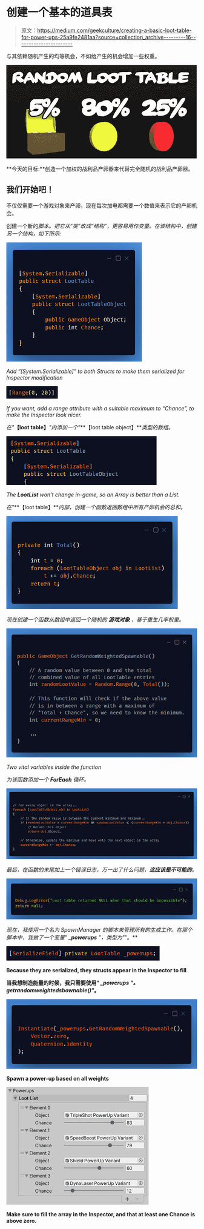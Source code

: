 # 创建一个基本的道具表

> 原文：<https://medium.com/geekculture/creating-a-basic-loot-table-for-power-ups-25a9fe2481aa?source=collection_archive---------16----------------------->

与其依赖随机产生的均等机会，不如给产生的机会增加一些权重。

![](img/476e3cbc3c346259f1410482bb232de9.png)

**今天的目标:**创造一个加权的战利品产卵器来代替完全随机的战利品产卵器。

## 我们开始吧！

不仅仅需要一个游戏对象来产卵，现在每次加电都需要一个数值来表示它的产卵机会。

创建一个新的*脚本。把它从“类”改成“结构”，更容易用作变量。在该结构中，创建另一个结构，如下所示:*

*![](img/49d8329538e5f4d8ec53a2eb23b88226.png)*

*Add “[System.Serializable]” to both Structs to make them serialized for Inspector modification*

*![](img/2eca3a6e68be0071d1bf7d3437c6381b.png)*

*If you want, add a range attribute with a suitable maximum to “Chance”, to make the Inspector look nicer.*

*在"***【loot table】***"内添加一个"***【loot table object】***类型的数组。*

*![](img/fdcc7126b389a1a4392c492d7485eb10.png)*

*The **LootList** won’t change in-game, so an Array is better than a List.*

*在"***【loot table】***内部，创建一个函数返回数组中所有产卵机会的总和。*

*![](img/a66e4eb517eacc5dc1c00e2af3a34dfa.png)*

*现在创建一个函数从数组中返回一个随机的 ***游戏对象*** ，基于重生几率权重。*

*![](img/65e92a15a7045698ae2ee693e22b4481.png)*

*Two vital variables inside the function*

*为该函数添加一个 ***ForEach*** 循环。*

*![](img/68565917c2349366070b9f182696b298.png)*

*最后，在函数的末尾加上一个错误日志，万一出了什么问题，**这应该是不可能的**。*

*![](img/2a7ac1610a7d542b67954ed0c1e63af9.png)*

*现在，我使用一个名为 SpawnManager 的脚本来管理所有的生成工作。在那个脚本中，我做了一个变量" ***_powerups*** "，类型为"*"。**

**![](img/3154daa5e377ec2376373656217b650a.png)**

**Because they are serialized, they structs appear in the Inspector to fill**

**当我想制造能量的时候，我只需要使用" ***_powerups "。getrandomweightedsbownable()***”。**

**![](img/f3013ffd20ee08dafeb045efb9879b15.png)**

**Spawn a power-up based on all weights**

**![](img/7a51e6dadb973bbc22f4d529a168f356.png)**

**Make sure to fill the array in the Inspector, and that at least one Chance is above zero.**